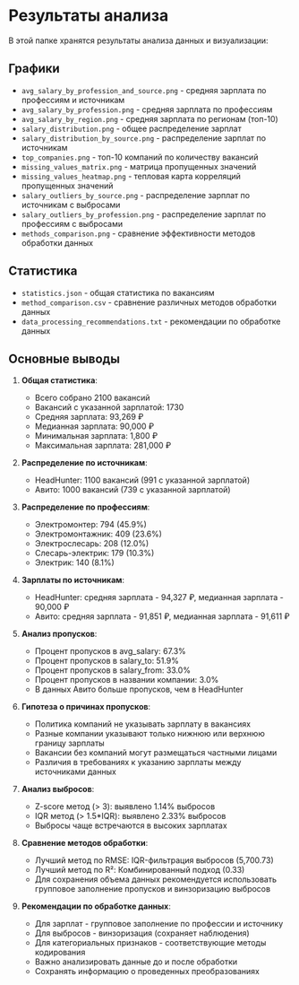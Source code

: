 # Результаты анализа

В этой папке хранятся результаты анализа данных и визуализации:

## Графики
- `avg_salary_by_profession_and_source.png` - средняя зарплата по профессиям и источникам
- `avg_salary_by_profession.png` - средняя зарплата по профессиям
- `avg_salary_by_region.png` - средняя зарплата по регионам (топ-10)
- `salary_distribution.png` - общее распределение зарплат
- `salary_distribution_by_source.png` - распределение зарплат по источникам
- `top_companies.png` - топ-10 компаний по количеству вакансий
- `missing_values_matrix.png` - матрица пропущенных значений
- `missing_values_heatmap.png` - тепловая карта корреляций пропущенных значений
- `salary_outliers_by_source.png` - распределение зарплат по источникам с выбросами
- `salary_outliers_by_profession.png` - распределение зарплат по профессиям с выбросами
- `methods_comparison.png` - сравнение эффективности методов обработки данных

## Статистика
- `statistics.json` - общая статистика по вакансиям
- `method_comparison.csv` - сравнение различных методов обработки данных
- `data_processing_recommendations.txt` - рекомендации по обработке данных

## Основные выводы

1. **Общая статистика**:
   - Всего собрано 2100 вакансий
   - Вакансий с указанной зарплатой: 1730
   - Средняя зарплата: 93,269 ₽
   - Медианная зарплата: 90,000 ₽
   - Минимальная зарплата: 1,800 ₽
   - Максимальная зарплата: 281,000 ₽

2. **Распределение по источникам**:
   - HeadHunter: 1100 вакансий (991 с указанной зарплатой)
   - Авито: 1000 вакансий (739 с указанной зарплатой)

3. **Распределение по профессиям**:
   - Электромонтер: 794 (45.9%)
   - Электромонтажник: 409 (23.6%)
   - Электрослесарь: 208 (12.0%)
   - Слесарь-электрик: 179 (10.3%)
   - Электрик: 140 (8.1%)

4. **Зарплаты по источникам**:
   - HeadHunter: средняя зарплата - 94,327 ₽, медианная зарплата - 90,000 ₽
   - Авито: средняя зарплата - 91,851 ₽, медианная зарплата - 91,611 ₽

5. **Анализ пропусков**:
   - Процент пропусков в avg_salary: 67.3%
   - Процент пропусков в salary_to: 51.9%
   - Процент пропусков в salary_from: 33.0%
   - Процент пропусков в названии компании: 3.0%
   - В данных Авито больше пропусков, чем в HeadHunter

6. **Гипотеза о причинах пропусков**:
   - Политика компаний не указывать зарплату в вакансиях
   - Разные компании указывают только нижнюю или верхнюю границу зарплаты
   - Вакансии без компаний могут размещаться частными лицами
   - Различия в требованиях к указанию зарплаты между источниками данных

7. **Анализ выбросов**:
   - Z-score метод (> 3): выявлено 1.14% выбросов
   - IQR метод (> 1.5*IQR): выявлено 2.33% выбросов
   - Выбросы чаще встречаются в высоких зарплатах

8. **Сравнение методов обработки**:
   - Лучший метод по RMSE: IQR-фильтрация выбросов (5,700.73)
   - Лучший метод по R²: Комбинированный подход (0.33)
   - Для сохранения объема данных рекомендуется использовать групповое заполнение пропусков и винзоризацию выбросов

9. **Рекомендации по обработке данных**:
   - Для зарплат - групповое заполнение по профессии и источнику
   - Для выбросов - винзоризация (сохраняет наблюдения)
   - Для категориальных признаков - соответствующие методы кодирования
   - Важно анализировать данные до и после обработки
   - Сохранять информацию о проведенных преобразованиях 